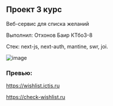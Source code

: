 ## Проект 3 курс
Веб-сервис для списка желаний

Выполнил: Отхонов Баир КТбо3-8

Стек: next-js, next-auth, mantine, swr, joi.


![image](https://user-images.githubusercontent.com/73276298/200184488-1a5307a3-5b14-4fab-a78c-fe7aedd41ebb.png)


### Превью:
https://wishlist.ictis.ru

https://check-wishlist.ru
